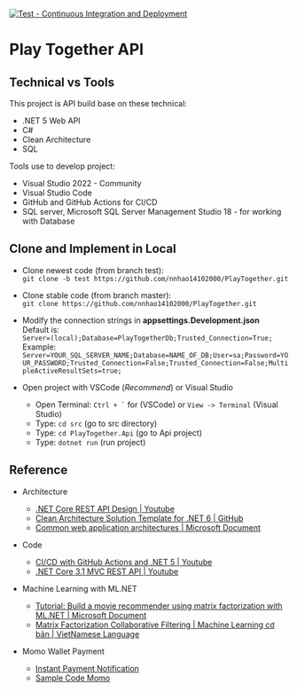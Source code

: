 [![Test - Continuous Integration and Deployment](https://github.com/nnhao14102000/PlayTogether/actions/workflows/test.yaml/badge.svg)](https://github.com/nnhao14102000/PlayTogether/actions/workflows/test.yaml)
# Play Together API

## Technical vs Tools

This project is API build base on these technical:

- .NET 5 Web API
- C#
- Clean Architecture
- SQL

Tools use to develop project:

- Visual Studio 2022 - Community
- Visual Studio Code
- GitHub and GitHub Actions for CI/CD
- SQL server, Microsoft SQL Server Management Studio 18 - for working with Database

## Clone and Implement in Local

- Clone newest code (from branch test):  
`git clone -b test https://github.com/nnhao14102000/PlayTogether.git`
- Clone stable code (from branch master):  
`git clone https://github.com/nnhao14102000/PlayTogether.git`

- Modify the connection strings in **appsettings.Development.json**    
Default is: <br> `Server=(local);Database=PlayTogetherDb;Trusted_Connection=True;`  
Example: <br> `Server=YOUR_SQL_SERVER_NAME;Database=NAME_OF_DB;User=sa;Password=YOUR_PASSWORD;Trusted_Connection=False;Trusted_Connection=False;MultipleActiveResultSets=true;`

- Open project with VSCode (*Recommend*) or Visual Studio  
    - Open Terminal: `` Ctrl + ` `` for (VSCode) or  ` View -> Terminal ` (Visual Studio)
    - Type: `cd src` (go to src directory)
    - Type: `cd PlayTogether.Api` (go to Api project)
    - Type: `dotnet run` (run project)  

## Reference
- Architecture
    - [.NET Core REST API Design | Youtube](https://www.youtube.com/watch?v=TEeb0Hba8jI&list=PLKwiLOxvy13_IEpQ7iZPFiC3ejzfvD28f)  
    - [Clean Architecture Solution Template for .NET 6 | GitHub](https://github.com/jasontaylordev/CleanArchitecture)  
    - [Common web application architectures | Microsoft Document](https://docs.microsoft.com/en-us/dotnet/architecture/modern-web-apps-azure/common-web-application-architectures)  

- Code
    - [CI/CD with GitHub Actions and .NET 5 | Youtube](https://youtu.be/R5ppadIsGbA)
    - [.NET Core 3.1 MVC REST API | Youtube](https://youtu.be/fmvcAzHpsk8)

- Machine Learning with ML.NET
    - [Tutorial: Build a movie recommender using matrix factorization with ML.NET | Microsoft Document](https://docs.microsoft.com/vi-vn/dotnet/machine-learning/tutorials/movie-recommendation)
    - [Matrix Factorization Collaborative Filtering | Machine Learning cơ bản | VietNamese Language](https://machinelearningcoban.com/2017/05/31/matrixfactorization/)

- Momo Wallet Payment
    - [Instant Payment Notification](https://developers.momo.vn/v2/#/docs/aiov2/?id=instant-payment-notification)
    - [Sample Code Momo](https://github.com/momo-wallet/payment)